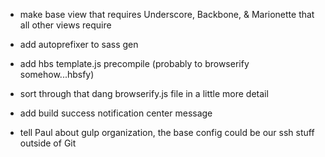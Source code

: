 * make base view that requires Underscore, Backbone, & Marionette that all other views require
* add autoprefixer to sass gen
* add hbs template.js precompile (probably to browserify somehow...hbsfy)
* sort through that dang browserify.js file in a little more detail
* add build success notification center message



* tell Paul about gulp organization, the base config could be our ssh stuff outside of Git
